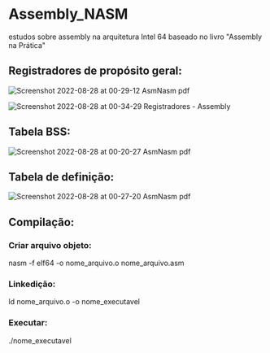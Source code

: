 # Assembly_NASM
estudos sobre assembly na arquitetura Intel 64 baseado no livro "Assembly na Prática"

## Registradores de propósito geral:

![Screenshot 2022-08-28 at 00-29-12 AsmNasm pdf](https://user-images.githubusercontent.com/107145843/187056098-7723ba63-5a09-405f-98f5-9aa1c8ecf9fb.png)

![Screenshot 2022-08-28 at 00-34-29 Registradores - Assembly](https://user-images.githubusercontent.com/107145843/187056211-ef47d6a8-24fe-4b00-b869-d050615fbf89.png)




## Tabela BSS:

![Screenshot 2022-08-28 at 00-20-27 AsmNasm pdf](https://user-images.githubusercontent.com/107145843/187055954-b026164b-9b25-4c42-9010-6d3d1123fcb3.png)

## Tabela de definição:

![Screenshot 2022-08-28 at 00-27-20 AsmNasm pdf](https://user-images.githubusercontent.com/107145843/187056078-d2eb4567-2ef4-4744-9168-ba51499ab424.png)

## Compilação:
### Criar arquivo objeto:
nasm -f elf64 -o nome_arquivo.o nome_arquivo.asm

### Linkedição:
ld nome_arquivo.o -o nome_executavel

### Executar:
./nome_executavel
